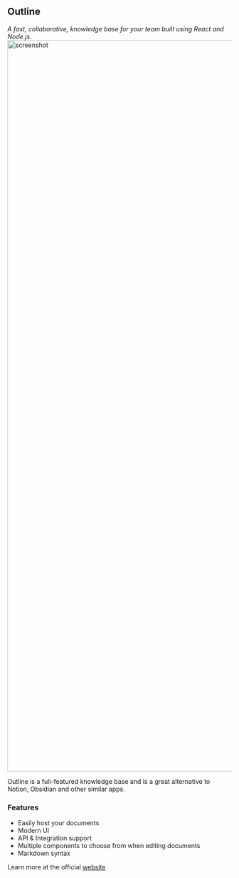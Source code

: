 ## Outline
_A fast, collaborative, knowledge base for your team built using React and Node.js._
  <img width="1640" alt="screenshot" src="https://user-images.githubusercontent.com/380914/110356468-26374600-7fef-11eb-9f6a-f2cc2c8c6590.png">
</p>

Outline is a full-featured knowledge base and is a great alternative to Notion, Obsidian and other similar apps.
### Features
- Easily host your documents
- Modern UI
- API & Integration support
- Multiple components to choose from when editing documents
- Markdown syntax

Learn more at the official [website](https://getoutline.com)